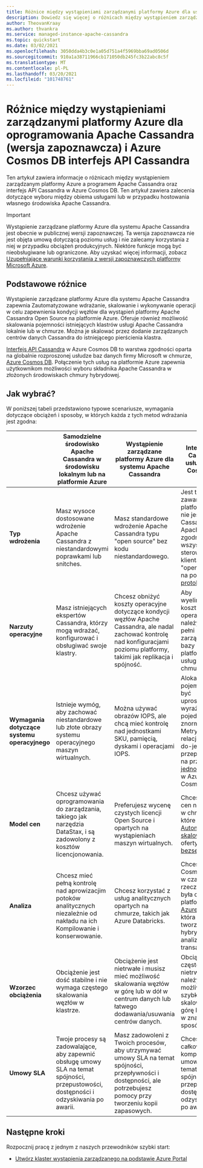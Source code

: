 ```yaml
---
title: Różnice między wystąpieniami zarządzanymi platformy Azure dla usług Apache Cassandra i Azure Cosmos DB interfejs API Cassandra
description: Dowiedz się więcej o różnicach między wystąpieniem zarządzanym platformy Azure a programem Apache Cassandra i interfejs API Cassandra w Azure Cosmos DB. Poznasz również zalety każdej z tych usług i kiedy je wybierzesz.
author: TheovanKraay
ms.author: thvankra
ms.service: managed-instance-apache-cassandra
ms.topic: quickstart
ms.date: 03/02/2021
ms.openlocfilehash: 3050dda4b3c0e1a05d751a4f5969bba69ad0506d
ms.sourcegitcommit: 910a1a38711966cb171050db245fc3b22abc8c5f
ms.translationtype: MT
ms.contentlocale: pl-PL
ms.lasthandoff: 03/20/2021
ms.locfileid: "101748761"
---
```

# <a name="differences-between-azure-managed-instance-for-apache-cassandra-preview-and-azure-cosmos-db-cassandra-api"></a>Różnice między wystąpieniami zarządzanymi platformy Azure dla oprogramowania Apache Cassandra (wersja zapoznawcza) i Azure Cosmos DB interfejs API Cassandra 

Ten artykuł zawiera informacje o różnicach między wystąpieniem zarządzanym platformy Azure a programem Apache Cassandra oraz interfejs API Cassandra w Azure Cosmos DB. Ten artykuł zawiera zalecenia dotyczące wyboru między obiema usługami lub w przypadku hostowania własnego środowiska Apache Cassandra.

> [!IMPORTANT]
> Wystąpienie zarządzane platformy Azure dla systemu Apache Cassandra jest obecnie w publicznej wersji zapoznawczej.
> Ta wersja zapoznawcza nie jest objęta umową dotyczącą poziomu usług i nie zalecamy korzystania z niej w przypadku obciążeń produkcyjnych. Niektóre funkcje mogą być nieobsługiwane lub ograniczone.
> Aby uzyskać więcej informacji, zobacz [Uzupełniające warunki korzystania z wersji zapoznawczych platformy Microsoft Azure](https://azure.microsoft.com/support/legal/preview-supplemental-terms/).

## <a name="key-differences"></a>Podstawowe różnice

Wystąpienie zarządzane platformy Azure dla systemu Apache Cassandra zapewnia Zautomatyzowane wdrażanie, skalowanie i wykonywanie operacji w celu zapewnienia kondycji węzłów dla wystąpień platformy Apache Cassandra Open Source na platformie Azure. Oferuje również możliwość skalowania pojemności istniejących klastrów usługi Apache Cassandra lokalnie lub w chmurze. Można je skalować przez dodanie zarządzanych centrów danych Cassandra do istniejącego pierścienia klastra.

[Interfejs API Cassandra](../cosmos-db/cassandra-introduction.md) w Azure Cosmos DB to warstwa zgodności oparta na globalnie rozproszonej usłudze baz danych firmy Microsoft w chmurze, [Azure Cosmos DB](../cosmos-db/index.yml). Połączenie tych usług na platformie Azure zapewnia użytkownikom możliwości wyboru składnika Apache Cassandra w złożonych środowiskach chmury hybrydowej.

## <a name="how-to-choose"></a>Jak wybrać?

W poniższej tabeli przedstawiono typowe scenariusze, wymagania dotyczące obciążeń i sposoby, w których każda z tych metod wdrażania jest zgodna:

| |Samodzielne środowisko Apache Cassandra w środowisku lokalnym lub na platformie Azure | Wystąpienie zarządzane platformy Azure dla systemu Apache Cassandra | Interfejs API Cassandra usługi Azure Cosmos DB |
|---------|---------|---------|---------|
|**Typ wdrożenia**| Masz wysoce dostosowane wdrożenie Apache Cassandra z niestandardowymi poprawkami lub snitches. | Masz standardowe wdrożenie Apache Cassandra typu "open source" bez kodu niestandardowego. | Jest to zawartość z platformą, która nie jest Cassandra Apache, ale jest zgodna ze wszystkimi sterownikami klienta typu "open source" na poziomie [protokołu](../cosmos-db/cassandra-support.md) sieci. |
| **Narzuty operacyjne**| Masz istniejących ekspertów Cassandra, którzy mogą wdrażać, konfigurować i obsługiwać swoje klastry.  | Chcesz obniżyć koszty operacyjne dotyczące kondycji węzłów Apache Cassandra, ale nadal zachować kontrolę nad konfiguracjami poziomu platformy, takimi jak replikacja i spójność. | Aby wyeliminować koszty operacyjne, należy użyć w pełni zarządzanej bazy danych platformy jako usługi w chmurze. |
| **Wymagania dotyczące systemu operacyjnego**| Istnieje wymóg, aby zachować niestandardowe lub złote obrazy systemu operacyjnego maszyn wirtualnych. | Można używać obrazów IOPS, ale chcą mieć kontrolę nad jednostkami SKU, pamięcią, dyskami i operacjami IOPS. | Alokacja pojemności ma być uproszczona i wyrażana jako pojedyncza znormalizowana Metryka, z relacją jeden-do-jednego do przepływności, na przykład [jednostki żądań](../cosmos-db/request-units.md) w Azure Cosmos DB. |
| **Model cen**| Chcesz używać oprogramowania do zarządzania, takiego jak narzędzia DataStax, i są zadowolony z kosztów licencjonowania. | Preferujesz wycenę czystych licencji Open Source i opartych na wystąpieniach maszyn wirtualnych. | Chcesz użyć cen natywnych w chmurze, które obejmują [Automatyczne skalowanie](../cosmos-db/manage-scale-cassandra.md#use-autoscale) i oferty [bezserwerowe](../cosmos-db/serverless.md) . |
| **Analiza**| Chcesz mieć pełną kontrolę nad aprowizacjim potoków analitycznych niezależnie od nakładu na ich Kompilowanie i konserwowanie. | Chcesz korzystać z usług analitycznych opartych na chmurze, takich jak Azure Databricks. | Chcesz, Cosmos DB aby w czasie rzeczywistym była oparta na platformie [Azure Synapse](../cosmos-db/synapse-link.md), która umożliwia tworzenie hybrydowej analizy transakcyjnej. |
| **Wzorzec obciążenia**| Obciążenie jest dość stabilne i nie wymaga częstego skalowania węzłów w klastrze. | Obciążenie jest nietrwałe i musisz mieć możliwość skalowania węzłów w górę lub w dół w centrum danych lub łatwego dodawania/usuwania centrów danych. | Obciążenie jest często nietrwałe i należy mieć możliwość szybkiego skalowania w górę lub w dół w znaczący sposób. |
| **Umowy SLA**| Twoje procesy są zadowalające, aby zapewnić obsługę umowy SLA na temat spójności, przepustowości, dostępności i odzyskiwania po awarii. | Masz zadowoleni z Twoich procesów, aby utrzymywać umowy SLA na temat spójności, przepływności i dostępności, ale potrzebujesz pomocy przy tworzeniu kopii zapasowych. | Chcesz całkowicie kompleksowo umowy SLA na temat spójności, przepływności, dostępności i odzyskiwania po awarii. |

## <a name="next-steps"></a>Następne kroki

Rozpocznij pracę z jednym z naszych przewodników szybki start:

* [Utwórz klaster wystąpienia zarządzanego na podstawie Azure Portal](create-cluster-portal.md)